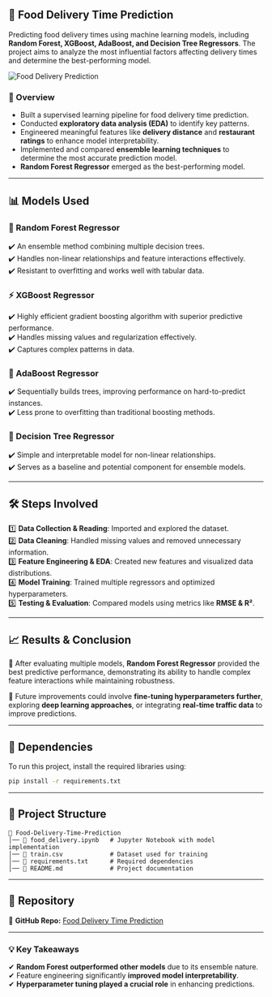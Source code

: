 ## 🍕 Food Delivery Time Prediction  
Predicting food delivery times using machine learning models, including **Random Forest, XGBoost, AdaBoost, and Decision Tree Regressors**. The project aims to analyze the most influential factors affecting delivery times and determine the best-performing model.  

![Food Delivery Prediction](https://source.unsplash.com/800x400/?delivery,food,technology)  

### 📌 Overview  
- Built a supervised learning pipeline for food delivery time prediction.  
- Conducted **exploratory data analysis (EDA)** to identify key patterns.  
- Engineered meaningful features like **delivery distance** and **restaurant ratings** to enhance model interpretability.  
- Implemented and compared **ensemble learning techniques** to determine the most accurate prediction model.  
- **Random Forest Regressor** emerged as the best-performing model.  

---

## 📊 Models Used  

### 🌲 Random Forest Regressor  
✔️ An ensemble method combining multiple decision trees.  
✔️ Handles non-linear relationships and feature interactions effectively.  
✔️ Resistant to overfitting and works well with tabular data.  

### ⚡ XGBoost Regressor  
✔️ Highly efficient gradient boosting algorithm with superior predictive performance.  
✔️ Handles missing values and regularization effectively.  
✔️ Captures complex patterns in data.  

### 🎯 AdaBoost Regressor  
✔️ Sequentially builds trees, improving performance on hard-to-predict instances.  
✔️ Less prone to overfitting than traditional boosting methods.  

### 🌳 Decision Tree Regressor  
✔️ Simple and interpretable model for non-linear relationships.  
✔️ Serves as a baseline and potential component for ensemble models.  

---

## 🛠️ Steps Involved  

1️⃣ **Data Collection & Reading**: Imported and explored the dataset.  
2️⃣ **Data Cleaning**: Handled missing values and removed unnecessary information.  
3️⃣ **Feature Engineering & EDA**: Created new features and visualized data distributions.  
4️⃣ **Model Training**: Trained multiple regressors and optimized hyperparameters.  
5️⃣ **Testing & Evaluation**: Compared models using metrics like **RMSE & R²**.  

---

## 📈 Results & Conclusion  

📌 After evaluating multiple models, **Random Forest Regressor** provided the best predictive performance, demonstrating its ability to handle complex feature interactions while maintaining robustness.  

📌 Future improvements could involve **fine-tuning hyperparameters further**, exploring **deep learning approaches**, or integrating **real-time traffic data** to improve predictions.  

---

## 📝 Dependencies  

To run this project, install the required libraries using:  
```bash
pip install -r requirements.txt
```  

---

## 📂 Project Structure  

```
📁 Food-Delivery-Time-Prediction  
│── 📄 food_delivery.ipynb   # Jupyter Notebook with model implementation  
│── 📄 train.csv             # Dataset used for training  
│── 📄 requirements.txt      # Required dependencies  
│── 📄 README.md             # Project documentation  
```  

---

## 🔗 Repository  

📌 **GitHub Repo:** [Food Delivery Time Prediction](https://github.com/your_github_repo_link)  

---

### 💡 Key Takeaways  
✔ **Random Forest outperformed other models** due to its ensemble nature.  
✔ Feature engineering significantly **improved model interpretability**.  
✔ **Hyperparameter tuning played a crucial role** in enhancing predictions.  
